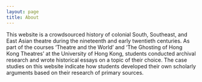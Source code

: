 ```yaml
---
layout: page
title: About
---
```


This website is a crowdsourced history of colonial South, Southeast, and East Asian theatre during the nineteenth and early twentieth centuries. As part of the courses ‘Theatre and the World’ and ‘The Ghosting of Hong Kong Theatres’ at the University of Hong Kong, students conducted archival research and wrote historical essays on a topic of their choice. The case studies on this website indicate how  students developed their own scholarly arguments based on their research of primary sources.
